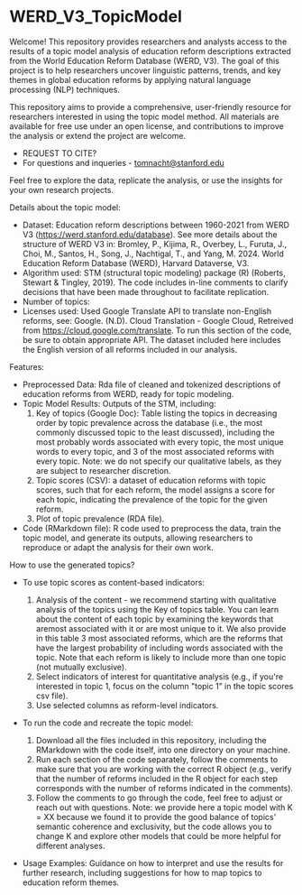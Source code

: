 # WERD_V3_TopicModel
Welcome! This repository provides researchers and analysts access to the results of a topic model analysis of education reform descriptions extracted from the World Education Reform Database (WERD, V3). The goal of this project is to help researchers uncover linguistic patterns, trends, and key themes in global education reforms by applying natural language processing (NLP) techniques.

This repository aims to provide a comprehensive, user-friendly resource for researchers interested in using the topic model method. All materials are available for free use under an open license, and contributions to improve the analysis or extend the project are welcome.
* REQUEST TO CITE?
* For questions and inqueries - tomnacht@stanford.edu

Feel free to explore the data, replicate the analysis, or use the insights for your own research projects. 

Details about the topic model:
* Dataset: Education reform descriptions between 1960-2021 from WERD V3 (https://werd.stanford.edu/database). See more details about the structure of WERD V3 in: Bromley, P., Kijima, R., Overbey, L., Furuta, J., Choi, M., Santos, H., Song, J., Nachtigal, T., and Yang, M. 2024. World Education Reform Database (WERD), Harvard Dataverse, V3.
* Algorithm used: STM (structural topic modeling) package (R) (Roberts, Stewart & Tingley, 2019). The code includes in-line comments to clarify decisions that have been made throughout to facilitate replication.
* Number of topics: 
* Licenses used: Used Google Translate API to translate non-English reforms, see: Google. (N.D). Cloud Translation - Google Cloud, Retreived from https://cloud.google.com/translate. To run this section of the code, be sure to obtain appropriate API. The dataset included here includes the English version of all reforms included in our analysis.
  
Features:
* Preprocessed Data: Rda file of cleaned and tokenized descriptions of education reforms from WERD, ready for topic modeling.
* Topic Model Results: Outputs of the STM, including:
  1) Key of topics (Google Doc): Table listing the topics in decreasing order by topic prevalence across the database (i.e., the most commonly discussed topic to the least discussed), including the most probably words associated with every topic, the most unique words to every topic, and 3 of the most associated reforms with every topic.
    Note: we do not specify our qualitative labels, as they are subject to researcher discretion.
  2) Topic scores (CSV): a dataset of education reforms with topic scores, such that for each reform, the model assigns a score for each topic, indicating the prevalence of the topic for the given reform.
  3) Plot of topic prevalence (RDA file).
* Code (RMarkdown file): R code used to preprocess the data, train the topic model, and generate its outputs, allowing researchers to reproduce or adapt the analysis for their own work.

How to use the generated topics?
* To use topic scores as content-based indicators:
  1) Analysis of the content - we recommend starting with qualitative analysis of the topics using the Key of topics table. You can learn about the content of each topic by examining the keywords that aremost associated with it or are most unique to it. We also provide in this table 3 most associated reforms, which are the reforms that have the largest probability of including words associated with the topic. Note that each reform is likely to include more than one topic (not mutually exclusive).
  2) Select indicators of interest for quantitative analysis (e.g., if you're interested in topic 1, focus on the column "topic 1" in the topic scores csv file).
  3) Use selected columns as reform-level indicators. 
* To run the code and recreate the topic model:
  1) Download all the files included in this repository, including the RMarkdown with the code itself, into one directory on your machine.
  2) Run each section of the code separately, follow the comments to make sure that you are working with the correct R object (e.g., verify that the number of reforms included in the R object for each step corresponds with the number of reforms indicated in the comments).
  3) Follow the comments to go through the code, feel free to adjust or reach out with questions.
  Note: we provide here a topic model with K = XX because we found it to provide the good balance of topics' semantic coherence and exclusivity, but the code allows you to change K and explore other models that could be more helpful for different analyses.
     
* Usage Examples: Guidance on how to interpret and use the results for further research, including suggestions for how to map topics to education reform themes.


